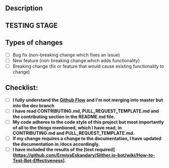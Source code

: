 <!--- Provide a general summary of your changes in the Title above -->

## Description
<!--- Describe your changes in detail -->
<!--- If it fixes an open issue, please link to the issue here. -->
<!--- Why is this change required? What problem does it solve? -->

## TESTING STAGE
<!--- Refer to https://github.com/ErmiyaEskandary/Slither.io-bot/wiki/How-to-Test-Bot-Effectiveness on how to test  -->
<!--- REQUIRED AS MENTIONED IN DOCS, CONTRIBUTING GUIDELINES AND THE README -->

## Types of changes
<!--- What types of changes does your code introduce? Put an `x` in all the boxes that apply: -->
- [ ] Bug fix (non-breaking change which fixes an issue)
- [ ] New feature (non-breaking change which adds functionality)
- [ ] Breaking change (fix or feature that would cause existing functionality to change)

## Checklist:
<!--- Go over all the following points -->
<!--- For us to merge your PR, after approval, ALL OF THESE CHECKBOXES NEED TO BE TICKED -->
<!--- If you're unsure about any of these, don't hesitate to ask. We're here to help! -->
- [ ] **I fully understand the [Github Flow](https://guides.github.com/introduction/flow/) and I'm not merging into master but into the dev branch**
- [ ] **I have read CONTRIBUTING.md, PULL_REQUEST_TEMPLATE.md and the contributing section in the README.md file.**
- [ ] **My code adheres to the code style of this project but most importantly of all to the things mentioned, which I have read, in CONTRIBUTING.md and PULL_REQUEST_TEMPLATE.md.**
- [ ] **If my change requires a change to the documentation, I have updated the documentation in /docs accordingly.**
- [ ] **I have included the results of the [test required](https://github.com/ErmiyaEskandary/Slither.io-bot/wiki/How-to-Test-Bot-Effectiveness].**
